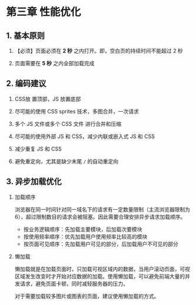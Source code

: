 # 第三章 性能优化

## 1. 基本原则

1. 【必须】页面必须在 **2 秒** 之内打开。即，空白页的持续时间不能超过 2 秒

2. 页面需要在 **5 秒** 之内全部加载完成

## 2. 编码建议

1. CSS放 置顶部，JS 放置底部

2. 尽可能的使用 CSS sprites 技术，多图合并，一次请求

3. 多个 JS 文件或多个 CSS 文件 进行合并和压缩

4. 尽可能的使用外部 JS 和 CSS，减少内联或嵌入式 JS 和 CSS

5. 减少重复 JS 和 CSS

6. 避免重定向，尤其是缺少末尾 `/` 的自动重定向

## 3. 异步加载优化

1. 加载顺序

    浏览器在同一时间针对同一域名下的请求有一定数量限制（主流浏览器限制为 6），超过限制数目的请求会被阻塞。因此需要合理安排异步请求加载顺序。

    - 按业务逻辑顺序：先加载主要模块，后加载次要模块
    - 按使用频率顺序：优先加载用户使用频率比较高的模块
    - 按页面可见顺序：先加载用户可见的部分，后加载用户不可见的部分

2. 懒加载

    懒加载就是在加载页面时，只加载可视区域内的数据，当用户滚动页面，可视区域发生改变时才开始对应数据的加载。使用懒加载，可以避免前端大量的并发请求，避免页面卡顿，同时减轻服务器的压力。

    对于需要加载较多图片或图表的页面，建议使用懒加载的方式。
